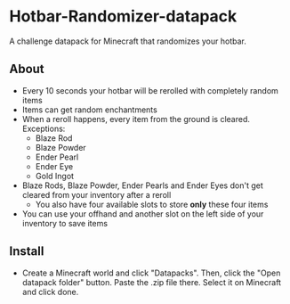 # Hotbar-Randomizer-datapack

A challenge datapack for Minecraft that randomizes your hotbar.


## **About**
- Every 10 seconds your hotbar will be rerolled with completely random items
- Items can get random enchantments
- When a reroll happens, every item from the ground is cleared. Exceptions:
  - Blaze Rod
  - Blaze Powder
  - Ender Pearl
  - Ender Eye
  - Gold Ingot
- Blaze Rods, Blaze Powder, Ender Pearls and Ender Eyes don't get cleared from your inventory after a reroll
  - You also have four available slots to store **only** these four items
- You can use your offhand and another slot on the left side of your inventory to save items


## **Install**
- Create a Minecraft world and click "Datapacks". Then, click the "Open datapack folder" button. Paste the .zip file there. Select it on Minecraft and click done.
